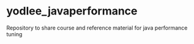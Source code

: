 # yodlee_javaperformance
Repository to share course and reference material for java performance tuning
